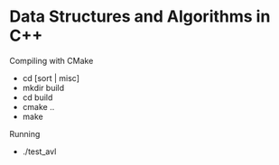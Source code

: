 <!--- #eda_cpp --->
# Data Structures and Algorithms in C++

Compiling with CMake 
- cd [sort | misc]
- mkdir build
- cd build
- cmake ..
- make

Running
- ./test_avl

